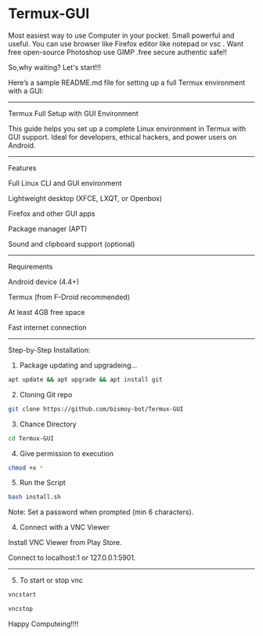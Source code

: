 # Termux-GUI

Most easiest way to use Computer in your pocket. Small powerful and useful. You can use browser like Firefox editor like notepad or vsc . Want free open-source Photoshop use GIMP .free secure authentic safe!!

So,why waiting? 
Let's start!!!

Here’s a sample README.md file for setting up a full Termux environment with a GUI:


---

Termux Full Setup with GUI Environment

This guide helps you set up a complete Linux environment in Termux with GUI support. Ideal for developers, ethical hackers, and power users on Android.


---

Features

Full Linux CLI and GUI environment

Lightweight desktop (XFCE, LXQT, or Openbox)

Firefox and other GUI apps

Package manager (APT)

Sound and clipboard support (optional)



---

Requirements

Android device (4.4+)

Termux (from F-Droid recommended)

At least 4GB free space

Fast internet connection



---

Step-by-Step Installation:
1. Package updating and upgradeing...
```bash
apt update && apt upgrade && apt install git
```
2. Cloning Git repo 
```bash
git clone https://github.com/bismoy-bot/Termux-GUI
```
3. Chance Directory
```bash
cd Termux-GUI
```
4. Give permission to execution
```bash
chmod +x *
```
5. Run the Script
```bash
bash install.sh
```

Note: Set a password when prompted (min 6 characters).


4. Connect with a VNC Viewer

Install VNC Viewer from Play Store.

Connect to localhost:1 or 127.0.0.1:5901.



---

5. To start or stop vnc
```bash
vncstart
```
```bash
vncstop
```

Happy Computeing!!!!
